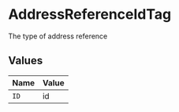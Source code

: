 # AddressReferenceIdTag

The type of address reference


## Values

| Name  | Value |
| ----- | ----- |
| `ID`  | id    |
